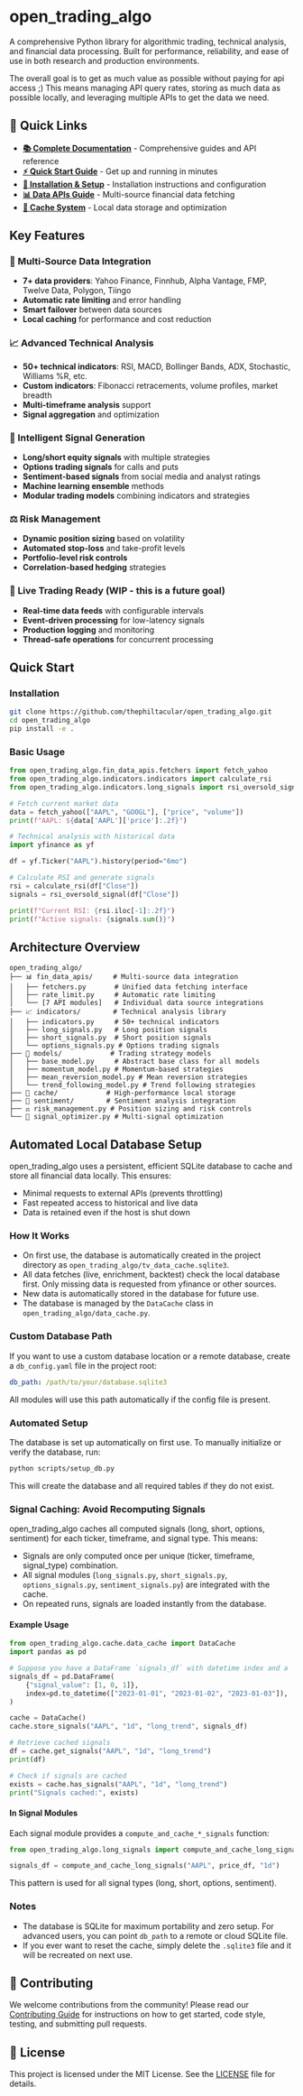 # open_trading_algo

A comprehensive Python library for algorithmic trading, technical analysis, and financial data processing. Built for performance, reliability, and ease of use in both research and production environments.

The overall goal is to get as much value as possible without paying for api access ;)
This means managing API query rates, storing as much data as possible locally, and leveraging multiple APIs to get the data we need.

## 🚀 Quick Links

- **[📚 Complete Documentation](docs/README.md)** - Comprehensive guides and API reference
- **[⚡ Quick Start Guide](docs/quickstart.md)** - Get up and running in minutes
- **[🔧 Installation & Setup](docs/installation.md)** - Installation instructions and configuration
- **[📊 Data APIs Guide](docs/data-apis.md)** - Multi-source financial data fetching
- **[💾 Cache System](docs/data-cache.md)** - Local data storage and optimization

## Key Features

### 🎯 Multi-Source Data Integration
- **7+ data providers**: Yahoo Finance, Finnhub, Alpha Vantage, FMP, Twelve Data, Polygon, Tiingo
- **Automatic rate limiting** and error handling
- **Smart failover** between data sources
- **Local caching** for performance and cost reduction

### 📈 Advanced Technical Analysis
- **50+ technical indicators**: RSI, MACD, Bollinger Bands, ADX, Stochastic, Williams %R, etc.
- **Custom indicators**: Fibonacci retracements, volume profiles, market breadth
- **Multi-timeframe analysis** support
- **Signal aggregation** and optimization

### 🎯 Intelligent Signal Generation
- **Long/short equity signals** with multiple strategies
- **Options trading signals** for calls and puts
- **Sentiment-based signals** from social media and analyst ratings
- **Machine learning ensemble** methods
- **Modular trading models** combining indicators and strategies

### ⚖️ Risk Management
- **Dynamic position sizing** based on volatility
- **Automated stop-loss** and take-profit levels
- **Portfolio-level risk controls**
- **Correlation-based hedging** strategies

### 🔄 Live Trading Ready (WIP - this is a future goal)
- **Real-time data feeds** with configurable intervals
- **Event-driven processing** for low-latency signals
- **Production logging** and monitoring
- **Thread-safe operations** for concurrent processing

## Quick Start

### Installation

```bash
git clone https://github.com/thephiltacular/open_trading_algo.git
cd open_trading_algo
pip install -e .
```

### Basic Usage

```python
from open_trading_algo.fin_data_apis.fetchers import fetch_yahoo
from open_trading_algo.indicators.indicators import calculate_rsi
from open_trading_algo.indicators.long_signals import rsi_oversold_signal

# Fetch current market data
data = fetch_yahoo(["AAPL", "GOOGL"], ["price", "volume"])
print(f"AAPL: ${data['AAPL']['price']:.2f}")

# Technical analysis with historical data
import yfinance as yf

df = yf.Ticker("AAPL").history(period="6mo")

# Calculate RSI and generate signals
rsi = calculate_rsi(df["Close"])
signals = rsi_oversold_signal(df["Close"])

print(f"Current RSI: {rsi.iloc[-1]:.2f}")
print(f"Active signals: {signals.sum()}")
```

## Architecture Overview

```
open_trading_algo/
├── 📊 fin_data_apis/     # Multi-source data integration
│   ├── fetchers.py       # Unified data fetching interface
│   ├── rate_limit.py     # Automatic rate limiting
│   └── [7 API modules]   # Individual data source integrations
├── 📈 indicators/        # Technical analysis library
│   ├── indicators.py     # 50+ technical indicators
│   ├── long_signals.py   # Long position signals
│   ├── short_signals.py  # Short position signals
│   └── options_signals.py # Options trading signals
├── 🤖 models/            # Trading strategy models
│   ├── base_model.py     # Abstract base class for all models
│   ├── momentum_model.py # Momentum-based strategies
│   ├── mean_reversion_model.py # Mean reversion strategies
│   └── trend_following_model.py # Trend following strategies
├── 💾 cache/            # High-performance local storage
├── 🎯 sentiment/        # Sentiment analysis integration
├── ⚖️ risk_management.py # Position sizing and risk controls
└── 🔄 signal_optimizer.py # Multi-signal optimization
```

## Automated Local Database Setup

open_trading_algo uses a persistent, efficient SQLite database to cache and store all financial data locally. This ensures:
- Minimal requests to external APIs (prevents throttling)
- Fast repeated access to historical and live data
- Data is retained even if the host is shut down

### How It Works

* On first use, the database is automatically created in the project directory as `open_trading_algo/tv_data_cache.sqlite3`.
* All data fetches (live, enrichment, backtest) check the local database first. Only missing data is requested from yfinance or other sources.
* New data is automatically stored in the database for future use.
* The database is managed by the `DataCache` class in `open_trading_algo/data_cache.py`.

### Custom Database Path

If you want to use a custom database location or a remote database, create a `db_config.yaml` file in the project root:

```yaml
db_path: /path/to/your/database.sqlite3
```

All modules will use this path automatically if the config file is present.

### Automated Setup

The database is set up automatically on first use. To manually initialize or verify the database, run:

```bash
python scripts/setup_db.py
```

This will create the database and all required tables if they do not exist.


### Signal Caching: Avoid Recomputing Signals

open_trading_algo caches all computed signals (long, short, options, sentiment) for each ticker, timeframe, and signal type. This means:
- Signals are only computed once per unique (ticker, timeframe, signal_type) combination.
- All signal modules (`long_signals.py`, `short_signals.py`, `options_signals.py`, `sentiment_signals.py`) are integrated with the cache.
- On repeated runs, signals are loaded instantly from the database.

#### Example Usage

```python
from open_trading_algo.cache.data_cache import DataCache
import pandas as pd

# Suppose you have a DataFrame `signals_df` with datetime index and a 'signal_value' column
signals_df = pd.DataFrame(
    {"signal_value": [1, 0, 1]},
    index=pd.to_datetime(["2023-01-01", "2023-01-02", "2023-01-03"]),
)

cache = DataCache()
cache.store_signals("AAPL", "1d", "long_trend", signals_df)

# Retrieve cached signals
df = cache.get_signals("AAPL", "1d", "long_trend")
print(df)

# Check if signals are cached
exists = cache.has_signals("AAPL", "1d", "long_trend")
print("Signals cached:", exists)
```

#### In Signal Modules

Each signal module provides a `compute_and_cache_*_signals` function:

```python
from open_trading_algo.long_signals import compute_and_cache_long_signals

signals_df = compute_and_cache_long_signals("AAPL", price_df, "1d")
```

This pattern is used for all signal types (long, short, options, sentiment).

### Notes

- The database is SQLite for maximum portability and zero setup. For advanced users, you can point `db_path` to a remote or cloud SQLite file.
- If you ever want to reset the cache, simply delete the `.sqlite3` file and it will be recreated on next use.

## 🤝 Contributing

We welcome contributions from the community! Please read our [Contributing Guide](CONTRIBUTING.md) for instructions on how to get started, code style, testing, and submitting pull requests.

## 📝 License

This project is licensed under the MIT License. See the [LICENSE](LICENSE) file for details.
